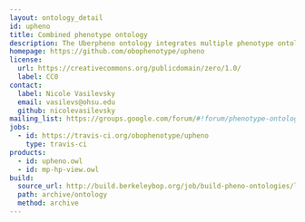 ```yaml
---
layout: ontology_detail
id: upheno
title: Combined phenotype ontology
description: The Uberpheno ontology integrates multiple phenotype ontologies into a unified cross-species phenotype ontology. 
homepage: https://github.com/obophenotype/upheno
license:
  url: https://creativecommons.org/publicdomain/zero/1.0/
  label: CC0
contact:
  label: Nicole Vasilevsky
  email: vasilevs@ohsu.edu
  github: nicolevasilevsky
mailing_list: https://groups.google.com/forum/#!forum/phenotype-ontologies-editors
jobs:
  - id: https://travis-ci.org/obophenotype/upheno
    type: travis-ci
products:
  - id: upheno.owl
  - id: mp-hp-view.owl
build:
  source_url: http://build.berkeleybop.org/job/build-pheno-ontologies/lastSuccessfulBuild/artifact/*zip*/archive.zip
  path: archive/ontology
  method: archive
---
```

